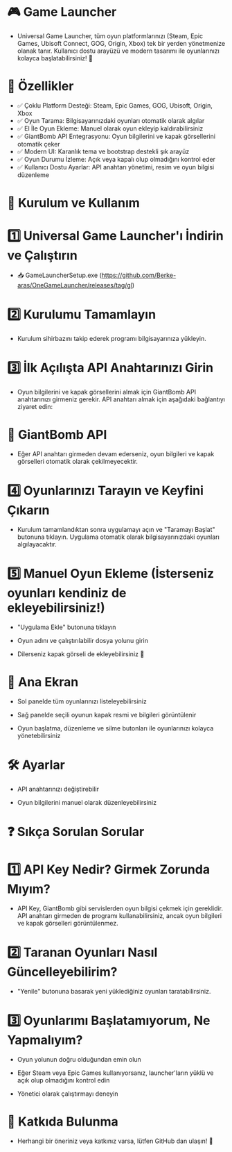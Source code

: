 # 🎮 Game Launcher



-  Universal Game Launcher, tüm oyun platformlarınızı (Steam, Epic Games, Ubisoft Connect, GOG, Origin, Xbox) tek bir yerden yönetmenize olanak tanır. Kullanıcı dostu arayüzü ve modern tasarımı ile oyunlarınızı kolayca başlatabilirsiniz! 🚀

# 📌 Özellikler

- ✅ Çoklu Platform Desteği: Steam, Epic Games, GOG, Ubisoft, Origin, Xbox
- ✅ Oyun Tarama: Bilgisayarınızdaki oyunları otomatik olarak algılar
- ✅ El İle Oyun Ekleme: Manuel olarak oyun ekleyip kaldırabilirsiniz
- ✅ GiantBomb API Entegrasyonu: Oyun bilgilerini ve kapak görsellerini otomatik çeker
- ✅ Modern UI: Karanlık tema ve bootstrap destekli şık arayüz
- ✅ Oyun Durumu İzleme: Açık veya kapalı olup olmadığını kontrol eder
- ✅ Kullanıcı Dostu Ayarlar: API anahtarı yönetimi, resim ve oyun bilgisi düzenleme

# 🚀 Kurulum ve Kullanım

# 1️⃣ Universal Game Launcher'ı İndirin ve Çalıştırın

- 📥 GameLauncherSetup.exe (https://github.com/Berke-aras/OneGameLauncher/releases/tag/gl)

# 2️⃣ Kurulumu Tamamlayın

- Kurulum sihirbazını takip ederek programı bilgisayarınıza yükleyin.

# 3️⃣ İlk Açılışta API Anahtarınızı Girin

- Oyun bilgilerini ve kapak görsellerini almak için GiantBomb API anahtarınızı girmeniz gerekir. API anahtarı almak için aşağıdaki bağlantıyı ziyaret edin:

# 🔗 GiantBomb API

- Eğer API anahtarı girmeden devam ederseniz, oyun bilgileri ve kapak görselleri otomatik olarak çekilmeyecektir.

# 4️⃣ Oyunlarınızı Tarayın ve Keyfini Çıkarın

- Kurulum tamamlandıktan sonra uygulamayı açın ve "Taramayı Başlat" butonuna tıklayın. Uygulama otomatik olarak bilgisayarınızdaki oyunları algılayacaktır.



# 5️⃣ Manuel Oyun Ekleme (İsterseniz oyunları kendiniz de ekleyebilirsiniz!)

- "Uygulama Ekle" butonuna tıklayın

- Oyun adını ve çalıştırılabilir dosya yolunu girin

- Dilerseniz kapak görseli de ekleyebilirsiniz 🎨




# 🔵 Ana Ekran



- Sol panelde tüm oyunlarınızı listeleyebilirsiniz

- Sağ panelde seçili oyunun kapak resmi ve bilgileri görüntülenir

- Oyun başlatma, düzenleme ve silme butonları ile oyunlarınızı kolayca yönetebilirsiniz

# 🛠️ Ayarlar



- API anahtarınızı değiştirebilir

- Oyun bilgilerini manuel olarak düzenleyebilirsiniz

# ❓ Sıkça Sorulan Sorular

# 1️⃣ API Key Nedir? Girmek Zorunda Mıyım?

- API Key, GiantBomb gibi servislerden oyun bilgisi çekmek için gereklidir. API anahtarı girmeden de programı kullanabilirsiniz, ancak oyun bilgileri ve kapak görselleri görüntülenmez.

# 2️⃣ Taranan Oyunları Nasıl Güncelleyebilirim?

- "Yenile" butonuna basarak yeni yüklediğiniz oyunları taratabilirsiniz.

# 3️⃣ Oyunlarımı Başlatamıyorum, Ne Yapmalıyım?

- Oyun yolunun doğru olduğundan emin olun

- Eğer Steam veya Epic Games kullanıyorsanız, launcher'ların yüklü ve açık olup olmadığını kontrol edin

- Yönetici olarak çalıştırmayı deneyin

# 🤝 Katkıda Bulunma

- Herhangi bir öneriniz veya katkınız varsa, lütfen GitHub dan ulaşın! 🚀






